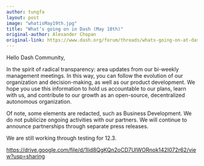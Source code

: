 ```yaml
---
author: tungfa
layout: post
image: "whatisMay19th.jpg"
title: "What’s going on in Dash (May 18th)"
original-author: Alexander Chopan
original-link: https://www.dash.org/forum/threads/whats-going-on-at-dash.35432/page-2#post-187448
---
```



Hello Dash Community,

In the spirit of radical transparency: area updates from our bi-weekly management meetings. In this way, you can follow the evolution of our organization and decision-making, as well as our product development. We hope you use this information to hold us accountable to our plans, learn with us, and contribute to our growth as an open-source, decentralized autonomous organization.

Of note, some elements are redacted, such as Business Development. We do not publicize ongoing activities with our partners. We will continue to announce partnerships through separate press releases.

We are still working through testing for 12.3.

<https://drive.google.com/file/d/1Iid8QgKQn2oCD7UlWORnok142I072r62/view?usp=sharing>
